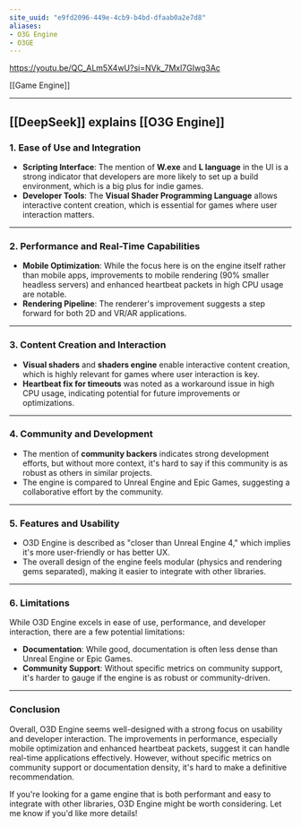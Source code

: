 ```yaml
---
site_uuid: "e9fd2096-449e-4cb9-b4bd-dfaab0a2e7d8"
aliases:
- O3G Engine
- O3GE
---
```


https://youtu.be/QC_ALm5X4wU?si=NVk_7Mxl7GIwg3Ac

[[Game Engine]]

---
## [[DeepSeek]] explains [[O3G Engine]] 
### **1. Ease of Use and Integration**
- **Scripting Interface**: The mention of **W.exe** and **L language** in the UI is a strong indicator that developers are more likely to set up a build environment, which is a big plus for indie games.
- **Developer Tools**: The **Visual Shader Programming Language** allows interactive content creation, which is essential for games where user interaction matters.

---

### **2. Performance and Real-Time Capabilities**
- **Mobile Optimization**: While the focus here is on the engine itself rather than mobile apps, improvements to mobile rendering (90% smaller headless servers) and enhanced heartbeat packets in high CPU usage are notable.
- **Rendering Pipeline**: The renderer's improvement suggests a step forward for both 2D and VR/AR applications.

---

### **3. Content Creation and Interaction**
- **Visual shaders** and **shaders engine** enable interactive content creation, which is highly relevant for games where user interaction is key.
- **Heartbeat fix for timeouts** was noted as a workaround issue in high CPU usage, indicating potential for future improvements or optimizations.

---

### **4. Community and Development**
- The mention of **community backers** indicates strong development efforts, but without more context, it's hard to say if this community is as robust as others in similar projects.
- The engine is compared to Unreal Engine and Epic Games, suggesting a collaborative effort by the community.

---

### **5. Features and Usability**
- O3D Engine is described as "closer than Unreal Engine 4," which implies it's more user-friendly or has better UX.
- The overall design of the engine feels modular (physics and rendering gems separated), making it easier to integrate with other libraries.

---

### **6. Limitations**
While O3D Engine excels in ease of use, performance, and developer interaction, there are a few potential limitations:
- **Documentation**: While good, documentation is often less dense than Unreal Engine or Epic Games.
- **Community Support**: Without specific metrics on community support, it's harder to gauge if the engine is as robust or community-driven.

---

### **Conclusion**
Overall, O3D Engine seems well-designed with a strong focus on usability and developer interaction. The improvements in performance, especially mobile optimization and enhanced heartbeat packets, suggest it can handle real-time applications effectively. However, without specific metrics on community support or documentation density, it's hard to make a definitive recommendation.

If you're looking for a game engine that is both performant and easy to integrate with other libraries, O3D Engine might be worth considering. Let me know if you'd like more details!
